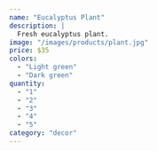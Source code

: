 ```yaml
---
name: "Eucalyptus Plant"
description: |
  Fresh eucalyptus plant.
image: "/images/products/plant.jpg"
price: $35
colors:
  - "Light green"
  - "Dark green"
quantity:
  - "1"
  - "2"
  - "3"
  - "4"
  - "5"
category: "decor"
---
```

